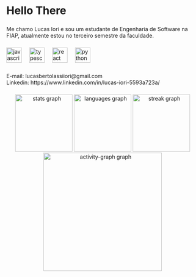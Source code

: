 <h1 align="left">Hello There</h1>

###

<p align="left">Me chamo Lucas Iori e sou um estudante de Engenharia de Software na FIAP, atualmente estou no terceiro semestre da faculdade.</p>

###

<div align="left">
  <img src="https://cdn.jsdelivr.net/gh/devicons/devicon/icons/javascript/javascript-original.svg" height="40" alt="javascript logo"  />
  <img width="12" />
  <img src="https://cdn.jsdelivr.net/gh/devicons/devicon/icons/typescript/typescript-original.svg" height="40" alt="typescript logo"  />
  <img width="12" />
  <img src="https://cdn.jsdelivr.net/gh/devicons/devicon/icons/react/react-original.svg" height="40" alt="react logo"  />
  <img width="12" />
  <img src="https://cdn.jsdelivr.net/gh/devicons/devicon/icons/python/python-original.svg" height="40" alt="python logo"  />
</div>

###

<p align="left">E-mail: lucasbertolassiiori@gmail.com<br>Linkedin: https://www.linkedin.com/in/lucas-iori-5593a723a/</p>

###

<div align="center">
  <img src="https://github-readme-stats.vercel.app/api?username=Lucas-B-Iori&hide_title=false&hide_rank=false&show_icons=true&include_all_commits=true&count_private=true&disable_animations=false&theme=gotham&locale=en&hide_border=false&order=1" height="150" alt="stats graph"  />
  <img src="https://github-readme-stats.vercel.app/api/top-langs?username=Lucas-B-Iori&locale=en&hide_title=false&layout=compact&card_width=320&langs_count=6&theme=gotham&hide_border=false&order=2" height="150" alt="languages graph"  />
  <img src="https://streak-stats.demolab.com?user=Lucas-B-Iori&locale=en&mode=weekly&theme=gotham&hide_border=true&border_radius=5&order=3" height="150" alt="streak graph"  />
  <img src="https://github-readme-activity-graph.vercel.app/graph?username=Lucas-B-Iori&radius=16&theme=one-dark&area=true&order=5&hide_border=false&hide_title=false" height="310" alt="activity-graph graph"  />
</div>

###
